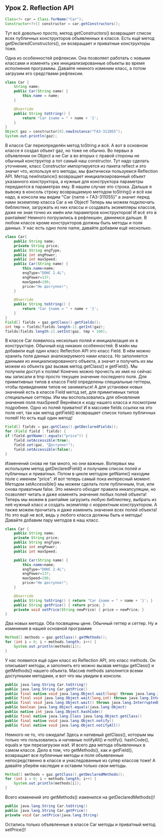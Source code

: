 ## Урок 2. Reflection API
```java
Class<?> car = Class.forName("Car");
Constructor<?>[] constructor = car.getConstructors();
```
Тут всё довольно просто, метод getConstructors() возвращает список всех публичных конструкторов объявленных в классе. Есть ещё метод getDeclaredConstructors(), он возвращает и приватные конструкторы тоже.

Одна из особенностей рефлексии. Она позволяет работать с новыми классами и изменять уже инициализированные объекты во время исполнения программы. Давайте немного изменим класс, а потом загрузим его средствами рефлексии.
```java
class Car {
    String name;
    public Car(String name) {
        this.name = name;
    }

    @Override
    public String toString() {
        return "Car {name = " + name + '}';
    }
}
Object gaz = constructor[0].newInstance("ГАЗ-311055");
System.out.println(gaz);
```
В классе Car переопределён метод toString и всё. А вот в основном классе я создал объект gaz, но тоже не обычно. Во первых в объявлении он Object а не Car а во вторых с правой стороны не обычный конструктор а тот самый наш constructor. Тут надо сделать уточнение, класс Constructor импортируется из пакета reflect и это значит что, используя его методы, мы фактически пользуемся Reflection API. Метод newInstance() возвращает инициализированный объект указанного конструктора, а нужные для конструктора параметры передаются в параметрах ему. В нашем случае это строка. Дальше я вывожу в консоль строку возвращаемую методом toString() и всё как надо, в консоли мы видим "Car {name = ГАЗ-311055}" а значит перед нами экземпляр класса Car а не Object! Теперь мы можем подключать библиотеки, загружать из них классы и создавать экземпляры классов, даже не зная точно их имён или параметров конструкторов! И всё это в рантайме! Немного погрузились в рефлекшен, двинемся дальше. В любом классе кроме конструкторов должны быть методы и поля данных. У нас есть одно поле name, давайте добавим ещё несколько.
```java
class Car{
    public String name;
    private String price;
    public String engType;
    public int engPower;
    public int maxSpeed;
    public Car(String name) {
        this.name=name;
        engType="DOHC 2.4L";
        engPower=137;
        maxSpeed=190;
        price="Не доступно!";
    }

    @Override
    public String toString() {
        return "Car {name = " + name + '}';
    }
}
Field[] fields = gaz.getClass().getFields();
int tmp = fields[fields.length-1].getInt(gaz);
fields[fields.length-1].setInt(gaz, tmp + 100);
```
В классе Car появилось несколько полей и инициализация их в конструкторе. Обычный код никаких особенностей. В мэйн мы добавили ещё один класс Reflection API это класс Field. В нём можно хранить поля данных анализируемого нами класса. Но заполняется данными из инициализированного объекта, а значит и получить их мы можем из объекта gaz вызвав метод getClass() и getField(). Мы получили доступ к полям! Конечно можно прочесть их имя но сейчас мы записали в tmp просто текущее значение последнего поля. Для примитивных типов в классе Field определены специальные геттеры, чтобы привидением типов не заниматься! А для установки новых значений есть в классе Field метод set, для примитивных типов специальные сеттеры. Им мы воспользовались для обновления значения поля maxSpeed! Вернёмся к коду нашего класса и посмотрим подробнее. Одно из полей приватно! И в массиве fields ссылки на это поле нет, так как метод getField() возвращает список только публичных полей! Но есть ещё один метод!
```java
Field[] fields = gaz.getClass().getDeclaredFields();
for (Field field : fields) {
if (field.getName().equals("price")) {
    field.setAccessible(true);
    field.set(gaz, "Доступно!");
    field.setAccessible(false);
}
```
Изменений снова не так много, но они важные. Вопервых мы используем метод getDeclaredField() и получаем список полей и публичных и приватных. Потом в цикле методом getName() находим поле с именем "price". И вот теперь самый пока интересный момент. Методом setAccessible() мы можем сделать поле публичным, true, или снова приватным false. Это немного обходит правила инкапсуляции, но позволяет читать и даже изменять значения любых полей объекта! Теперь мы можем в рантайме загрузить любую библиотеку, выбрать из неё нужный класс и создать экземпляр с корректным конструктором. А также можем прочитать и даже изменить значения всех полей объекта! Но это ещё не всё, ведь у любого класса должны быть и методы! Давайте добавим пару методов в наш класс.
```java
class Car {
    public String name;
    private String price;
    public String engType;
    public int engPower;
    public int maxSpeed;

    public Car(String name) {
        this.name=name;
        engType="DOHC 2.4L";
        engPower=137;
        maxSpeed=190;
        price="Не доступно!";
    }

    @Override
    public String toString() { return "Car {name = " + name + '}'; }
    public String getPrice() { return price; }
    private void setPrice(String newPrice) { price = newPrice; }
}
```
Два новых метода. Оба посвящены цене. Обычный геттер и сеттер. Ну и изменения в нашей основной программе
```java
Method[] methods = gaz.getClass().getMethods();
for (int i = 0; i < methods.length; i++) {
    System.out.println(methods[i]);
}
```
У нас появился ещё один класс из Reflection API, это класс methods. Он описывает методы, и заполнить его можно вызвав методы getClass() и getMethods() нашего объекта. Массив methods заполнится всеми доступными методами, и вот что мы увидим в консоли.
```java
public java.lang.String Car.toString()
public java.lang.String Car.getPrice()
public final native void java.lang.Object.wait(long) throws java.lang.InterruptedException
public final void java.lang.Object.wait(long,int) throws java.lang.InterruptedException
public final void java.lang.Object.wait() throws java.lang.InterruptedException
public boolean java.lang.Object.equals(java.lang.Object)
public native int java.lang.Object.hashCode()
public final native java.lang.Class java.lang.Object.getClass()
public final native void java.lang.Object.notify()
public final native void java.lang.Object.notifyAll()
```
Немного не то, что ожидали! Здесь и нативный getClass(), которым мы только что пользовались и нативные notifyAll() и notify(). hashCode(), equals и три перезагрузки wait. И всего два метода объявленных в самом классе. Дело в том, что getMethods(), как и getField(), возвращает все публичные методы и поля объявленные непосредственно в классе и унаследованные из супер классов тоже! А давайте уберём наследие и оставим только свои методы.
```java
Method[] methods = gaz.getClass().getDeclaredMethods();
for (int i = 0; i < methods.length; i++) {
    System.out.println(methods[i]);
}
```
Всего изменений это getMethods() изменился на getDeclaredMethods()!
```java
public java.lang.String Car.toString()
public java.lang.String Car.getPrice()
private void Car.setPrice(java.lang.String)
```
Остались только объявленные в классе Car методы и приватный метод setPrice()!